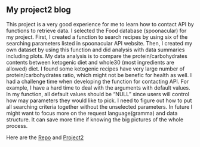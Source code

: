 ## My project2 blog

This project is a very good experience for me to learn how to contact API by functions to retrieve data. I selected the Food database (spoonacular) for my project. First, I created a function to search recipes by using six of the searching parameters listed in spoonacular API website. Then, I created my own dataset by using this function and did analysis with data summaries including plots. My data analysis is to compare the protein/carbohydrates contents between ketogenic diet and whole30 (most ingredients are allowed) diet. I found some ketogenic recipes have very large number of protein/carbohydrates ratio, which might not be benefic for health as well.
I had a challenge time when developing the function for contacting API. For example, I have a hard time to deal with the arguments with default values. In my function, all default values should be “NULL” since users will control how may parameters they would like to pick. I need to figure out how to put all searching criteria together without the unselected parameters. 
In future I might want to focus more on the request language(gramma) and data structure. It can save more time if knowing the big pictures of the whole process.

Here are the [Repo](https://github.com/ellen-yli/project2) and [Project2](https://ellen-yli.github.io/project2/)

